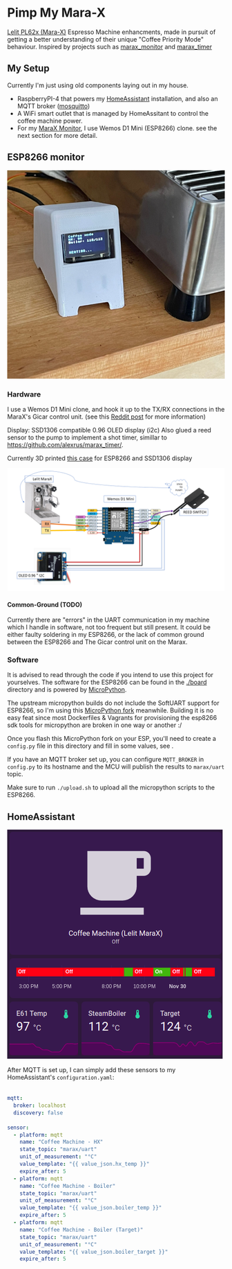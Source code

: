 # Pimp My Mara-X

[Lelit PL62x (Mara-X)](https://marax.lelit.com/) Espresso Machine enhancments, made in pursuit of getting a better understanding of their unique "Coffee Priority Mode" behaviour.
Inspired by projects such as [marax_monitor](https://github.com/bancbanus/marax_monitor) and [marax_timer](https://github.com/alexrus/marax_timer)

## My Setup

Currently I'm just using old components laying out in my house.

* RaspberryPI-4 that powers my [HomeAssistant](https://www.home-assistant.io/) installation, and also an MQTT broker ([mosquitto](https://pimylifeup.com/raspberry-pi-mosquitto-mqtt-server/))
* A WiFi smart outlet that is managed by HomeAssitant to control the coffee machine power.
* For my [MaraX Monitor](#esp8266-monitor), I use Wemos D1 Mini (ESP8266) clone. see the next section for more detail.
## ESP8266 monitor

![](images/esp8266.png)

### Hardware

I use a Wemos D1 Mini clone, and hook it up to the TX/RX connections in the MaraX's Gicar control unit. (see this [Reddit post](https://www.reddit.com/r/espresso/comments/hft5zv/data_visualisation_lelit_marax_mod/) for more information)

Display: SSD1306 compatible 0.96 OLED display (i2c)
Also glued a reed sensor to the pump to implement a shot timer, simillar to https://github.com/alexrus/marax_timer/.

Currently 3D printed [this case](https://www.thingiverse.com/thing:2934049) for ESP8266 and SSD1306 display

![](images/wiring.png)

#### Common-Ground (TODO)
Currently there are "errors" in the UART communication in my machine which I handle in software, not too frequent but still present.
It could be either faulty soldering in my ESP8266, or the lack of common ground between the ESP8266 and The Gicar control unit on the Marax.

### Software

It is advised to read through the code if you intend to use this project for yourselves.
The software for the ESP8266 can be found in the [./board]([./board]) directory and is powered by [MicroPython](https://micropython.org/).

The upstream micropython builds do not include the SoftUART support for ESP8266, so I'm using this [MicroPython fork](https://github.com/MrJake222/micropython) meanwhile.
Building it is no easy feat since most Dockerfiles & Vagrants for provisioning the esp8266 sdk tools for micropython are broken in one way or another :/

Once you flash this MicroPython fork on your ESP, you'll need to create a `config.py` file in this directory and fill in some values, see [](./board/config.py.template).

If you have an MQTT broker set up, you can configure `MQTT_BROKER` in `config.py` to its hostname and the MCU will publish the results to `marax/uart` topic.

Make sure to run `./upload.sh` to upload all the micropython scripts to the ESP8266.

## HomeAssistant

![](images/sensors-ha.png)

After MQTT is set up, I can simply add these sensors to my HomeAssistant's `configuration.yaml`:
```yaml

mqtt:
  broker: localhost
  discovery: false

sensor:
  - platform: mqtt
    name: "Coffee Machine - HX"
    state_topic: "marax/uart"
    unit_of_measurement: "°C"
    value_template: "{{ value_json.hx_temp }}"
    expire_after: 5
  - platform: mqtt
    name: "Coffee Machine - Boiler"
    state_topic: "marax/uart"
    unit_of_measurement: "°C"
    value_template: "{{ value_json.boiler_temp }}"
    expire_after: 5
  - platform: mqtt
    name: "Coffee Machine - Boiler (Target)"
    state_topic: "marax/uart"
    unit_of_measurement: "°C"
    value_template: "{{ value_json.boiler_target }}"
    expire_after: 5
```
